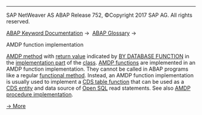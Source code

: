  

* * *

SAP NetWeaver AS ABAP Release 752, ©Copyright 2017 SAP AG. All rights reserved.

[ABAP Keyword Documentation](javascript:call_link\('abenabap.htm'\)) →  [ABAP Glossary](javascript:call_link\('abenabap_glossary.htm'\)) → 

AMDP function implementation

[AMDP method](javascript:call_link\('abenamdp_method_glosry.htm'\) "Glossary Entry") with [return value](javascript:call_link\('abenreturn_value_glosry.htm'\) "Glossary Entry") indicated by [BY DATABASE FUNCTION](javascript:call_link\('abapmethod_by_db_proc.htm'\)) in the [implementation part](javascript:call_link\('abenimplementation_part_glosry.htm'\) "Glossary Entry") of the [class](javascript:call_link\('abenclass_glosry.htm'\) "Glossary Entry"). [AMDP functions](javascript:call_link\('abenamdp_function_glosry.htm'\) "Glossary Entry") are implemented in an AMDP function implementation. They cannot be called in ABAP programs like a regular [functional method](javascript:call_link\('abenfunctional_method_glosry.htm'\) "Glossary Entry"). Instead, an AMDP function implementation is usually used to implement a [CDS table function](javascript:call_link\('abencds_table_function_glosry.htm'\) "Glossary Entry") that can be used as a [CDS entity](javascript:call_link\('abencds_entity_glosry.htm'\) "Glossary Entry") and data source of [Open SQL](javascript:call_link\('abenopen_sql_glosry.htm'\) "Glossary Entry") read statements. See also [AMDP procedure implementation](javascript:call_link\('abenamdp_procedure_method_glosry.htm'\) "Glossary Entry").

[→ More](javascript:call_link\('abenamdp_function_methods.htm'\))